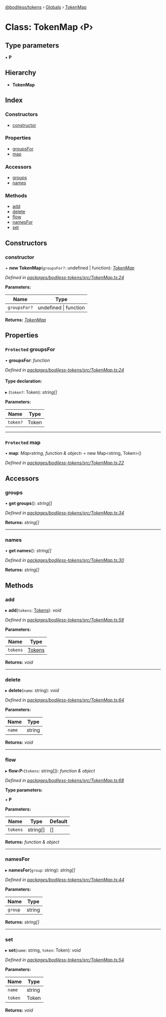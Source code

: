 [@bodiless/tokens](../README.md) › [Globals](../globals.md) › [TokenMap](tokenmap.md)

# Class: TokenMap ‹**P**›

## Type parameters

▪ **P**

## Hierarchy

* **TokenMap**

## Index

### Constructors

* [constructor](tokenmap.md#constructor)

### Properties

* [groupsFor](tokenmap.md#protected-groupsfor)
* [map](tokenmap.md#protected-map)

### Accessors

* [groups](tokenmap.md#groups)
* [names](tokenmap.md#names)

### Methods

* [add](tokenmap.md#add)
* [delete](tokenmap.md#delete)
* [flow](tokenmap.md#flow)
* [namesFor](tokenmap.md#namesfor)
* [set](tokenmap.md#set)

## Constructors

###  constructor

\+ **new TokenMap**(`groupsFor?`: undefined | function): *[TokenMap](tokenmap.md)*

*Defined in [packages/bodiless-tokens/src/TokenMap.ts:24](https://github.com/johnsonandjohnson/Bodiless-JS/blob/6c1425ce/packages/bodiless-tokens/src/TokenMap.ts#L24)*

**Parameters:**

Name | Type |
------ | ------ |
`groupsFor?` | undefined &#124; function |

**Returns:** *[TokenMap](tokenmap.md)*

## Properties

### `Protected` groupsFor

• **groupsFor**: *function*

*Defined in [packages/bodiless-tokens/src/TokenMap.ts:24](https://github.com/johnsonandjohnson/Bodiless-JS/blob/6c1425ce/packages/bodiless-tokens/src/TokenMap.ts#L24)*

#### Type declaration:

▸ (`token?`: Token): *string[]*

**Parameters:**

Name | Type |
------ | ------ |
`token?` | Token |

___

### `Protected` map

• **map**: *Map‹string, function & object›* = new Map<string, Token>()

*Defined in [packages/bodiless-tokens/src/TokenMap.ts:22](https://github.com/johnsonandjohnson/Bodiless-JS/blob/6c1425ce/packages/bodiless-tokens/src/TokenMap.ts#L22)*

## Accessors

###  groups

• **get groups**(): *string[]*

*Defined in [packages/bodiless-tokens/src/TokenMap.ts:34](https://github.com/johnsonandjohnson/Bodiless-JS/blob/6c1425ce/packages/bodiless-tokens/src/TokenMap.ts#L34)*

**Returns:** *string[]*

___

###  names

• **get names**(): *string[]*

*Defined in [packages/bodiless-tokens/src/TokenMap.ts:30](https://github.com/johnsonandjohnson/Bodiless-JS/blob/6c1425ce/packages/bodiless-tokens/src/TokenMap.ts#L30)*

**Returns:** *string[]*

## Methods

###  add

▸ **add**(`tokens`: [Tokens](../globals.md#tokens)): *void*

*Defined in [packages/bodiless-tokens/src/TokenMap.ts:58](https://github.com/johnsonandjohnson/Bodiless-JS/blob/6c1425ce/packages/bodiless-tokens/src/TokenMap.ts#L58)*

**Parameters:**

Name | Type |
------ | ------ |
`tokens` | [Tokens](../globals.md#tokens) |

**Returns:** *void*

___

###  delete

▸ **delete**(`name`: string): *void*

*Defined in [packages/bodiless-tokens/src/TokenMap.ts:64](https://github.com/johnsonandjohnson/Bodiless-JS/blob/6c1425ce/packages/bodiless-tokens/src/TokenMap.ts#L64)*

**Parameters:**

Name | Type |
------ | ------ |
`name` | string |

**Returns:** *void*

___

###  flow

▸ **flow**‹**P**›(`tokens`: string[]): *function & object*

*Defined in [packages/bodiless-tokens/src/TokenMap.ts:68](https://github.com/johnsonandjohnson/Bodiless-JS/blob/6c1425ce/packages/bodiless-tokens/src/TokenMap.ts#L68)*

**Type parameters:**

▪ **P**

**Parameters:**

Name | Type | Default |
------ | ------ | ------ |
`tokens` | string[] | [] |

**Returns:** *function & object*

___

###  namesFor

▸ **namesFor**(`group`: string): *string[]*

*Defined in [packages/bodiless-tokens/src/TokenMap.ts:44](https://github.com/johnsonandjohnson/Bodiless-JS/blob/6c1425ce/packages/bodiless-tokens/src/TokenMap.ts#L44)*

**Parameters:**

Name | Type |
------ | ------ |
`group` | string |

**Returns:** *string[]*

___

###  set

▸ **set**(`name`: string, `token`: Token): *void*

*Defined in [packages/bodiless-tokens/src/TokenMap.ts:54](https://github.com/johnsonandjohnson/Bodiless-JS/blob/6c1425ce/packages/bodiless-tokens/src/TokenMap.ts#L54)*

**Parameters:**

Name | Type |
------ | ------ |
`name` | string |
`token` | Token |

**Returns:** *void*
